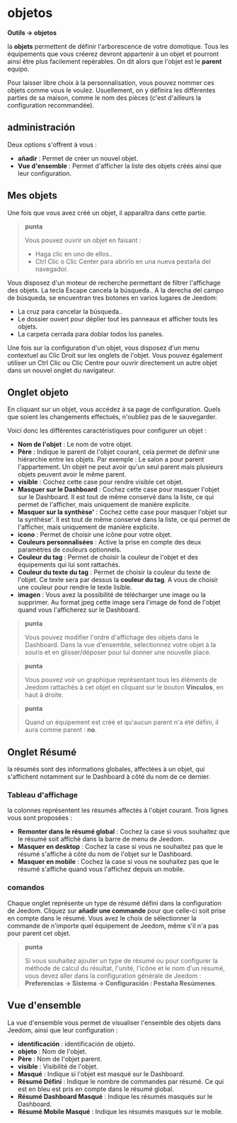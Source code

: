 # objetos
**Outils → objetos**

la **objets** permettent de définir l'arborescence de votre domotique.
Tous les équipements que vous créerez devront appartenir à un objet et pourront ainsi être plus facilement repérables. On dit alors que l'objet est le **parent** equipo.

Pour laisser libre choix à la personnalisation, vous pouvez nommer ces objets comme vous le voulez. Usuellement, on y définira les différentes parties de sa maison, comme le nom des pièces (c'est d'ailleurs la configuration recommandée).

## administración

Deux options s'offrent à vous :
- **añadir** : Permet de créer un nouvel objet.
- **Vue d'ensemble** : Permet d'afficher la liste des objets créés ainsi que leur configuration.

## Mes objets

Une fois que vous avez créé un objet, il apparaîtra dans cette partie.

> **punta**
>
> Vous pouvez ouvrir un objet en faisant :
> - Haga clic en uno de ellos..
> - Ctrl Clic o Clic Center para abrirlo en una nueva pestaña del navegador.

Vous disposez d'un moteur de recherche permettant de filtrer l'affichage des objets. La tecla Escape cancela la búsqueda..
A la derecha del campo de búsqueda, se encuentran tres botones en varios lugares de Jeedom:
- La cruz para cancelar la búsqueda..
- Le dossier ouvert pour déplier tout les panneaux et afficher touts les objets.
- La carpeta cerrada para doblar todos los paneles.

Une fois sur la configuration d'un objet, vous disposez d'un menu contextuel au Clic Droit sur les onglets de l'objet. Vous pouvez également utiliser un Ctrl Clic ou Clic Centre pour ouvrir directement un autre objet dans un nouvel onglet du navigateur.

## Onglet objeto

En cliquant sur un objet, vous accédez à sa page de configuration.
Quels que soient les changements effectués, n'oubliez pas de le sauvegarder.

Voici donc les différentes caractéristiques pour configurer un objet :

- **Nom de l'objet** : Le nom de votre objet.
- **Père** : Indique le parent de l'objet courant, cela permet de définir une hiérarchie entre les objets. Par exemple : Le salon a pour parent l'appartement. Un objet ne peut avoir qu'un seul parent mais plusieurs objets peuvent avoir le même parent.
- **visible** : Cochez cette case pour rendre visible cet objet.
- **Masquer sur le Dashboard** : Cochez cette case pour masquer l'objet sur le Dashboard. Il est tout de même conservé dans la liste, ce qui permet de l'afficher, mais uniquement de manière explicite.
- **Masquer sur la synthèse'** : Cochez cette case pour masquer l'objet sur la synthèse'. Il est tout de même conservé dans la liste, ce qui permet de l'afficher, mais uniquement de manière explicite.
- **icono** : Permet de choisir une icône pour votre objet.
- **Couleurs personnalisées** : Active la prise en compte des deux paramètres de couleurs optionnels.
- **Couleur du tag** : Permet de choisir la couleur de l'objet et des équipements qui lui sont rattachés.
- **Couleur du texte du tag** : Permet de choisir la couleur du texte de l'objet. Ce texte sera par dessus la **couleur du tag**. A vous de choisir une couleur pour rendre le texte lisible.
- **imagen** : Vous avez la possibilité de télécharger une image ou la supprimer. Au format jpeg cette image sera l'image de fond de l'objet quand vous l'afficherez sur le Dashboard.

> **punta**
>
> Vous pouvez modifier l'ordre d'affichage des objets dans le Dashboard. Dans la vue d'ensemble, sélectionnez votre objet à la souris et en glisser/déposer pour lui donner une nouvelle place.

> **punta**
>
> Vous pouvez voir un graphique représentant tous les éléments de Jeedom rattachés à cet objet en cliquant sur le bouton **Vínculos**, en haut à droite.

> **punta**
>
> Quand un équipement est créé et qu'aucun parent n'a été défini, il aura comme parent : **no**.

## Onglet Résumé

la résumés sont des informations globales, affectées à un objet, qui s'affichent notamment sur le Dashboard à côté du nom de ce dernier.

### Tableau d'affichage

la colonnes représentent les résumés affectés à l'objet courant. Trois lignes vous sont proposées :

- **Remonter dans le résumé global** : Cochez la case si vous souhaitez que le résumé soit affiché dans la barre de menu de Jeedom.
- **Masquer en desktop** : Cochez la case si vous ne souhaitez pas que le résumé s'affiche à côté du nom de l'objet sur le Dashboard.
- **Masquer en mobile** : Cochez la case si vous ne souhaitez pas que le résumé s'affiche quand vous l'affichez depuis un mobile.

### comandos

Chaque onglet représente un type de résumé défini dans la configuration de Jeedom. Cliquez sur **añadir une commande** pour que celle-ci soit prise en compte dans le résumé. Vous avez le choix de sélectionner la commande de n'importe quel équipement de Jeedom, même s'il n'a pas pour parent cet objet.

> **punta**
>
> Si vous souhaitez ajouter un type de résumé ou pour configurer la méthode de calcul du résultat, l'unité, l'icône et le nom d'un résumé, vous devez aller dans la configuration générale de Jeedom : **Preferencias → Sistema → Configuración : Pestaña Resúmenes**.

## Vue d'ensemble

La vue d'ensemble vous permet de visualiser l'ensemble des objets dans Jeedom, ainsi que leur configuration :

- **identificación** : identificación de objeto.
- **objeto** : Nom de l'objet.
- **Père** : Nom de l'objet parent.
- **visible** : Visibilité de l'objet.
- **Masqué** : Indique si l'objet est masqué sur le Dashboard.
- **Résumé Défini** : Indique le nombre de commandes par résumé. Ce qui est en bleu est pris en compte dans le résumé global.
- **Résumé Dashboard Masqué** : Indique les résumés masqués sur le Dashboard.
- **Résumé Mobile Masqué** : Indique les résumés masqués sur le mobile.
